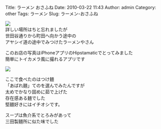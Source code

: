 Title: ラーメン おさふね
Date: 2010-03-22 11:43
Author: admin
Category: other
Tags: ラーメン
Slug: ラーメン-おさふね

[![](http://farm3.static.flickr.com/2745/4449668790_e0af383c1f_m.jpg)](http://www.flickr.com/photos/46200029@N06/4449668790/)  
詳しい場所はちと忘れましたが  
世田谷通りから町田へ向かう途中の  
アヤシイ道の途中でみつけたラーメンやさん

このお店の写真はiPhoneアプリのHipstamaticでとってみました  
簡単にトイカメラ風に撮れるアプリです

[![](http://farm3.static.flickr.com/2766/4448893249_3db89f3f61_m.jpg)](http://www.flickr.com/photos/46200029@N06/4448893249/)

ここで食べたのはつけ麺  
「あばれ麺」てのを選んでみたんですが  
太めでかなり固めに茹で上げた  
存在感ある麺でした  
堅麺好きにはイチオシです。

スープは魚介系でとろみがあって  
三田製麺所に似た味でした
